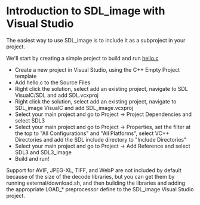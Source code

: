
# Introduction to SDL_image with Visual Studio

The easiest way to use SDL_image is to include it as a subproject in your project.

We'll start by creating a simple project to build and run [hello.c](hello.c)

- Create a new project in Visual Studio, using the C++ Empty Project template
- Add hello.c to the Source Files
- Right click the solution, select add an existing project, navigate to SDL VisualC/SDL and add SDL.vcxproj
- Right click the solution, select add an existing project, navigate to SDL_image VisualC and add SDL_image.vcxproj
- Select your main project and go to Project -> Project Dependencies and select SDL3
- Select your main project and go to Project -> Properties, set the filter at the top to "All Configurations" and "All Platforms", select VC++ Directories and add the SDL include directory to "Include Directories"
- Select your main project and go to Project -> Add Reference and select SDL3 and SDL3_image
- Build and run!

Support for AVIF, JPEG-XL, TIFF, and WebP are not included by default because of the size of the decode libraries, but you can get them by running external/download.sh, and then building the libraries and adding the appropriate LOAD_* preprocessor define to the SDL_image Visual Studio project.
